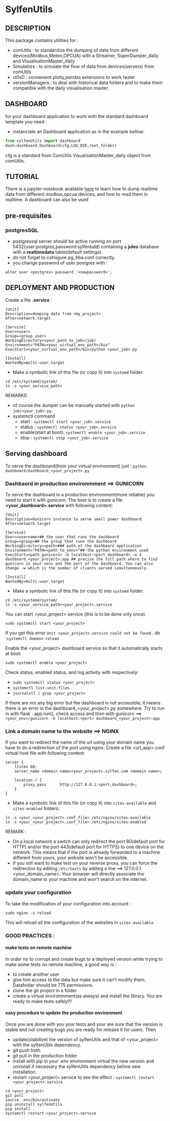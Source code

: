 # SylfenUtils

## DESCRIPTION

This package contains utilities for :
- comUtils : to standardize the dumping of data from different devices(Modbus,Meteo,OPCUA) with a Streamer, SuperDumper_daily and VisualisationMaster_daily
- Simulators : to simulate the flow of data from devices(servers) from comUtils
- utilsD : convenient plotly,pandas extensions to work faster
- versionManagers : to deal with historical data folders and to make them compatible with the daily visualisation master.

## DASHBOARD
for your dashboard application to work with the standard dashboard template you need :
- instanciate an Dashboard application as in the example bellow:

```python
from sylfenUtils import dashboard
dash=dashboard.Dashboard(cfg,LOG_DIR,root_folder)
```
cfg is a standard from ComUtils VisualisationMaster_daily object from comUtils.

## TUTORIAL
There is a jupyter-notebook available [here]() to learn how to dump realtime data from different modbus,opcua devices, and how to read them in realtime. A dashboard can also be used

## pre-requisites

### postgresSQL
- postgressql server should be active running on port 5432(user:postgres,password:sylfenbdd) containing a **jules** database with a **realtimedata** table(default settings).
- do not forget to cofnigure pg_hba.conf correctly.
- you change password of user postgres with :
```shell
alter user <postgres> password '<newpassword>';
```  

## DEPLOYMENT AND PRODUCTION
Create a file  **<myproject>.service** :

```shell
[Unit]
Description=dumping data from <my_project>
After=network.target

[Service]
User=<user>
Group=<group_user>
WorkingDirectory=<your_path_to_job>/job/
Environment="PATH=<your_virtual_env_path>/bin"
ExecStart=<your_virtual_env_path>/bin/python <your_job>.py

[Install]
WantedBy=multi-user.target
```

- Make a symbolic link of this file (or copy it) into `systemd` folder:
```
cd /etc/systemd/system/
ln -s <your_service_path>
```

REMARKS:

- of course the dumper can be manually started with `python job/<your_job>.py`.
- systemctl command
    - start : `systemctl start <your_job>.service`
    - status : `systemctl status <your_job>.service`
    - enable(start at boot): `systemctl enable <your_job>.service`
    - stop : `systemctl stop <your_job>.service`
## Serving dashboard

To serve the dashboard(from your virtual environment) just :
`python dashboard/dashboard_<your_project>.py`

### Dashbaord in production environmment ==> GUNICORN
To serve the dashboard in a production environment(more reliable) you need to start it with gunicorn. The best is to create a file **<your_dashboard>.service** with following content:

```shell
[Unit]
Description=Gunicorn instance to serve small power dashboard
After=network.target

[Service]
User=<username>## the user that runs the dashboard
Group=<group>## the group that runs the dashboard
WorkingDirectory=<path>### path of the dashboard application
Environment="PATH=<path_to_venv>"## the python environment used
ExecStart=<path_gunicorn> -b localhost:<port_dashboard> -w 4 dashboard_<your_project>:app ## precise the full path where to find gunicorn in your venv and the port of the dashboard. You can also change -w which is the number of clients served simultaneously.

[Install]
WantedBy=multi-user.target
```
- Make a symbolic link of this file (or copy it) into `systemd` folder:
```
cd /etc/systemd/system/
ln -s <your_service_path><your_project>.service
```

You can start <your_project> service (this is to be done only once).

```
sudo systemctl start <your_project>
```

If you get this error `Unit <your_project>.service could not be found.` do :`systemctl daemon-reload`

Enable the <your_project> dashboard service so that it automatically starts at boot:
```
sudo systemctl enable <your_project>
```
Check status, enabled status, and log activity with respectively:
- ```sudo systemctl status <your_project>```
- ```systemctl list-unit-files```
- ```journalctl | grep <your_project>```

If there are not any big error but the dashboard is not accessible, it means there is an error in the dashboard_<your_project>.py somewhere. Try to run in with flask : app.run(), check access and then with gunicorn ==> `<your_env>/gunicorn -b localhost:<port> dashboard_<your_project>:app`

### Link a domain name to the website ==> NGINX
If you want to redirect the name of the url using your domain name you have to do a redirection of the port using nginx. Create a file <url_app>.conf virtual host file with following content:

```shell
server {
    listen 80;
    server_name <domain name><your_project>.sylfen.com <domain name>;

    location / {
        proxy_pass      http://127.0.0.1:<port_dashboard>;
    }
}
```

- Make a symbolic link of this file (or copy it) into `sites-available` and `sites-enabled` folders:
```
ln -s <your_<your_project>.conf_file> /etc/nginx/sites-available
ln -s <your_<your_project>.conf_file> /etc/nginx/sites-enabled
```

REMARK :
- On a local network a switch can only redirect the port 80(default port for HTTP) and/or the port 443(default port for HTTPS) to one device on the network. This means that if the port is already forwarded to a machine different from yours, your website won't be accessible.
- if you still want to make test on your reverse proxy, you can force the redirection by editing `/etc/hosts` by adding a line  ==>     127.0.0.1   <your_domain_name>. Your browser will directly associate the domain_name to your machine and won't search on the internet.

### update your configuration
To take the modification of your configuration into account :  

```
sudo nginx -s reload

```
This will reload all the configuration of the websites in `sites-available`.



### GOOD PRACTICES :
#### make tests on remote machine

In order no to corrupt and create bugs to a deployed version while trying to make some tests on remote machine, a good way is :
- to create another user
- give him access to the data but make sure it can't modify them. Datafolder should be 775 permissions.
- clone the git project in a folder  
- create a virtual environmment(as always) and install the library. You are ready to make tests safely!!!

#### easy procedure to update the production environment

Once you are done with you your tests and your are sure that the version is stable and not creating bugs you are ready for release it for users. Then
- update(stabilize) the version of sylfenUtils and that of <your_project> with the sylfenUtils dependency.
- git push both
- git pull in the production folder
- install with pip in your .env environment virtual the new version and uninstall if necessary the sylfenUtils dependency before new installation.
- restart <your_project>.service to see the effect : `systemctl restart <your_project>.service`

```
cd <your_project>
git pull
source .env/bin/activate
pip uninstall sylfenUtils
pip install .
systemctl restart <your_project>.service
```
